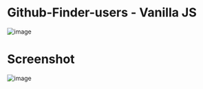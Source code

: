# Github-Finder-users - Vanilla JS

![image](https://user-images.githubusercontent.com/31043411/201537215-ff7289af-a206-4eea-a393-ca6dd9286b33.png)

# Screenshot

![image](https://user-images.githubusercontent.com/31043411/201537240-2c3b4862-c75e-47f2-9a97-bdd517103ef3.png)

